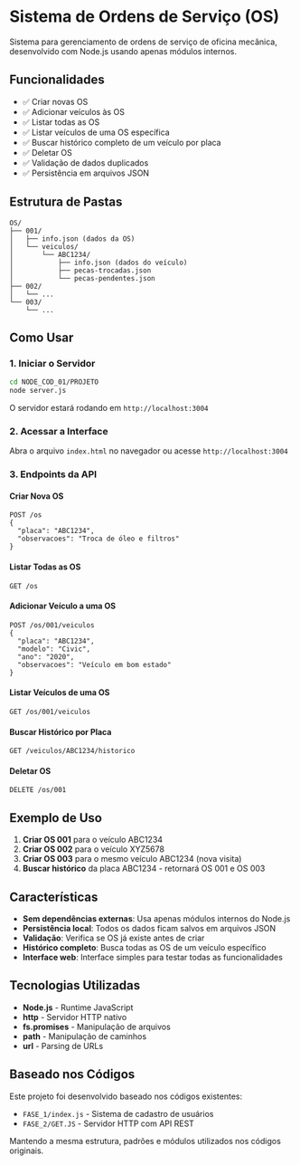 # Sistema de Ordens de Serviço (OS)

Sistema para gerenciamento de ordens de serviço de oficina mecânica, desenvolvido com Node.js usando apenas módulos internos.

## Funcionalidades

- ✅ Criar novas OS
- ✅ Adicionar veículos às OS
- ✅ Listar todas as OS
- ✅ Listar veículos de uma OS específica
- ✅ Buscar histórico completo de um veículo por placa
- ✅ Deletar OS
- ✅ Validação de dados duplicados
- ✅ Persistência em arquivos JSON

## Estrutura de Pastas

```
OS/
├── 001/
│   ├── info.json (dados da OS)
│   └── veiculos/
│       └── ABC1234/
│           ├── info.json (dados do veículo)
│           ├── pecas-trocadas.json
│           └── pecas-pendentes.json
├── 002/
│   └── ...
└── 003/
    └── ...
```

## Como Usar

### 1. Iniciar o Servidor

```bash
cd NODE_COD_01/PROJETO
node server.js
```

O servidor estará rodando em `http://localhost:3004`

### 2. Acessar a Interface

Abra o arquivo `index.html` no navegador ou acesse `http://localhost:3004`

### 3. Endpoints da API

#### Criar Nova OS
```
POST /os
{
  "placa": "ABC1234",
  "observacoes": "Troca de óleo e filtros"
}
```

#### Listar Todas as OS
```
GET /os
```

#### Adicionar Veículo a uma OS
```
POST /os/001/veiculos
{
  "placa": "ABC1234",
  "modelo": "Civic",
  "ano": "2020",
  "observacoes": "Veículo em bom estado"
}
```

#### Listar Veículos de uma OS
```
GET /os/001/veiculos
```

#### Buscar Histórico por Placa
```
GET /veiculos/ABC1234/historico
```

#### Deletar OS
```
DELETE /os/001
```

## Exemplo de Uso

1. **Criar OS 001** para o veículo ABC1234
2. **Criar OS 002** para o veículo XYZ5678
3. **Criar OS 003** para o mesmo veículo ABC1234 (nova visita)
4. **Buscar histórico** da placa ABC1234 - retornará OS 001 e OS 003

## Características

- **Sem dependências externas**: Usa apenas módulos internos do Node.js
- **Persistência local**: Todos os dados ficam salvos em arquivos JSON
- **Validação**: Verifica se OS já existe antes de criar
- **Histórico completo**: Busca todas as OS de um veículo específico
- **Interface web**: Interface simples para testar todas as funcionalidades

## Tecnologias Utilizadas

- **Node.js** - Runtime JavaScript
- **http** - Servidor HTTP nativo
- **fs.promises** - Manipulação de arquivos
- **path** - Manipulação de caminhos
- **url** - Parsing de URLs

## Baseado nos Códigos

Este projeto foi desenvolvido baseado nos códigos existentes:
- `FASE_1/index.js` - Sistema de cadastro de usuários
- `FASE_2/GET.JS` - Servidor HTTP com API REST

Mantendo a mesma estrutura, padrões e módulos utilizados nos códigos originais. 